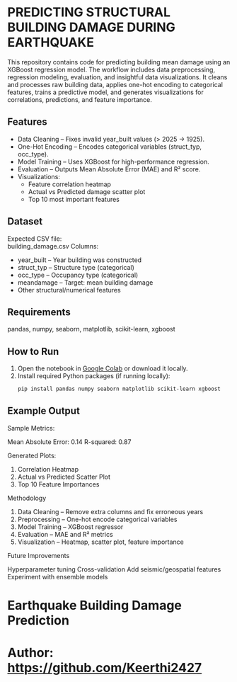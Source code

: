 # PREDICTING STRUCTURAL BUILDING DAMAGE DURING EARTHQUAKE
This repository contains code for predicting building mean damage using an XGBoost regression model. The workflow includes data preprocessing, regression modeling, evaluation, and insightful data visualizations.
It cleans and processes raw building data, applies one-hot encoding to categorical features, trains a predictive model, and generates visualizations for correlations, predictions, and feature importance.

## Features
- Data Cleaning – Fixes invalid year_built values (> 2025 → 1925).
- One-Hot Encoding – Encodes categorical variables (struct_typ, occ_type).
- Model Training – Uses XGBoost for high-performance regression.
- Evaluation – Outputs Mean Absolute Error (MAE) and R² score.
- Visualizations:
  - Feature correlation heatmap
  - Actual vs Predicted damage scatter plot
  - Top 10 most important features

## Dataset
Expected CSV file:  
building_damage.csv
Columns:
- year_built – Year building was constructed  
- struct_typ – Structure type (categorical)  
- occ_type – Occupancy type (categorical)  
- meandamage – Target: mean building damage  
- Other structural/numerical features

## Requirements
pandas, numpy, seaborn, matplotlib, scikit-learn, xgboost

## How to Run
1. Open the notebook in [Google Colab](https://colab.research.google.com/) or download it locally.
2. Install required Python packages (if running locally):
   ```bash
   pip install pandas numpy seaborn matplotlib scikit-learn xgboost

## Example Output

Sample Metrics:

Mean Absolute Error: 0.14
R-squared: 0.87

Generated Plots:

1. Correlation Heatmap
2. Actual vs Predicted Scatter Plot
3. Top 10 Feature Importances


Methodology

1. Data Cleaning – Remove extra columns and fix erroneous years
2. Preprocessing – One-hot encode categorical variables
3. Model Training – XGBoost regressor
4. Evaluation – MAE and R² metrics
5. Visualization – Heatmap, scatter plot, feature importance


Future Improvements

Hyperparameter tuning
Cross-validation
Add seismic/geospatial features
Experiment with ensemble models


# Earthquake Building Damage Prediction
# Author: https://github.com/Keerthi2427








